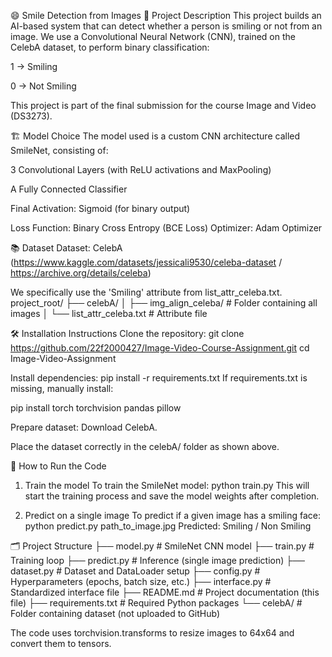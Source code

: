😄 Smile Detection from Images
📜 Project Description
This project builds an AI-based system that can detect whether a person is smiling or not from an image.
We use a Convolutional Neural Network (CNN), trained on the CelebA dataset, to perform binary classification:

1 → Smiling

0 → Not Smiling

This project is part of the final submission for the course Image and Video (DS3273).


🏗️ Model Choice
The model used is a custom CNN architecture called SmileNet, consisting of:

3 Convolutional Layers (with ReLU activations and MaxPooling)

A Fully Connected Classifier

Final Activation: Sigmoid (for binary output)

Loss Function: Binary Cross Entropy (BCE Loss)
Optimizer: Adam Optimizer

📚 Dataset
Dataset: CelebA (https://www.kaggle.com/datasets/jessicali9530/celeba-dataset  /   https://archive.org/details/celeba)

We specifically use the 'Smiling' attribute from list_attr_celeba.txt.
project_root/
├── celebA/
│   ├── img_align_celeba/         # Folder containing all images
│   └── list_attr_celeba.txt      # Attribute file



🛠️ Installation Instructions
Clone the repository:
git clone https://github.com/22f2000427/Image-Video-Course-Assignment.git
cd Image-Video-Assignment

Install dependencies:
pip install -r requirements.txt
If requirements.txt is missing, manually install:

pip install torch torchvision pandas pillow


Prepare dataset:
Download CelebA.

Place the dataset correctly in the celebA/ folder as shown above.

🚀 How to Run the Code
1. Train the model
To train the SmileNet model:
python train.py
This will start the training process and save the model weights after completion.

2. Predict on a single image
To predict if a given image has a smiling face:
python predict.py path_to_image.jpg
Predicted: Smiling / Non Smiling


🗂️ Project Structure
├── model.py            # SmileNet CNN model
├── train.py            # Training loop
├── predict.py          # Inference (single image prediction)
├── dataset.py          # Dataset and DataLoader setup
├── config.py           # Hyperparameters (epochs, batch size, etc.)
├── interface.py        # Standardized interface file
├── README.md           # Project documentation (this file)
├── requirements.txt    # Required Python packages
└── celebA/             # Folder containing dataset (not uploaded to GitHub)



The code uses torchvision.transforms to resize images to 64x64 and convert them to tensors.





